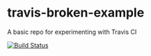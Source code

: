 # travis-broken-example

A basic repo for experimenting with Travis CI

[![Build Status](https://travis-ci.org/pnl8zp/travis-broken-example.svg?branch=master)](https://travis-ci.org/pnl8zp/travis-broken-example)
